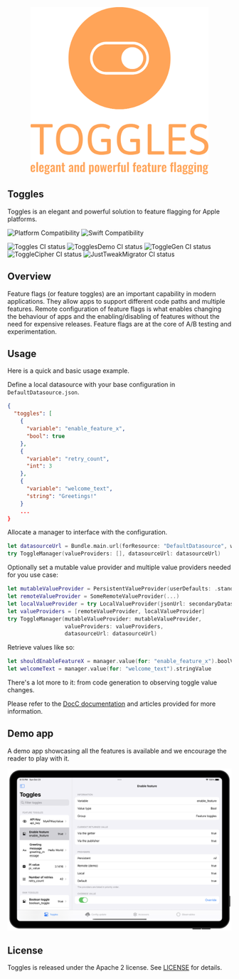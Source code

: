 <p align="center">
<img src="Resources/logo-no-background.png" width="400" height="376" />
</p>

## Toggles

Toggles is an elegant and powerful solution to feature flagging for Apple platforms.

![Platform Compatibility](https://img.shields.io/badge/Platform%20Compatibility-iOS%20%7C%20macOS%20%7C%20tvOS%20%7C%20watchOS-red)
![Swift Compatibility](https://img.shields.io/badge/Swift%20Compatibility-5.x-red)


![Toggles CI status](https://github.com/TogglesPlatform/Toggles/actions/workflows/run-tests-Toggles.yml/badge.svg)
![TogglesDemo CI status](https://github.com/TogglesPlatform/Toggles/actions/workflows/build-TogglesDemo.yml/badge.svg)
![ToggleGen CI status](https://github.com/TogglesPlatform/Toggles/actions/workflows/run-tests-ToggleGen.yml/badge.svg)
![ToggleCipher CI status](https://github.com/TogglesPlatform/Toggles/actions/workflows/run-tests-ToggleCipher.yml/badge.svg)
![JustTweakMigrator CI status](https://github.com/TogglesPlatform/Toggles/actions/workflows/run-tests-JustTweakMigrator.yml/badge.svg)


## Overview

Feature flags (or feature toggles) are an important capability in modern applications. They allow apps to support different code paths and multiple features. Remote configuration of feature flags is what enables changing the behaviour of apps and the enabling/disabling of features without the need for expensive releases.
Feature flags are at the core of A/B testing and experimentation.

## Usage

Here is a quick and basic usage example.

Define a local datasource with your base configuration in `DefaultDatasource.json`.


```json
{
  "toggles": [
    {
      "variable": "enable_feature_x",
      "bool": true
    },
    {
      "variable": "retry_count",
      "int": 3
    },
    {
      "variable": "welcome_text",
      "string": "Greetings!"
    }
    ...
}
```

Allocate a manager to interface with the configuration.

```swift
let datasourceUrl = Bundle.main.url(forResource: "DefaultDatasource", withExtension: "json")!
try ToggleManager(valueProviders: [], datasourceUrl: datasourceUrl)
```

Optionally set a mutable value provider and multiple value providers needed for you use case: 

```swift
let mutableValueProvider = PersistentValueProvider(userDefaults: .standard)
let remoteValueProvider = SomeRemoteValueProvider(...)
let localValueProvider = try LocalValueProvider(jsonUrl: secondaryDatasourceUrl)
let valueProviders = [remoteValueProvider, localValueProvider]
try ToggleManager(mutableValueProvider: mutableValueProvider,
                  valueProviders: valueProviders,
                  datasourceUrl: datasourceUrl)
```

Retrieve values like so:

```swift
let shouldEnableFeatureX = manager.value(for: "enable_feature_x").boolValue
let welcomeText = manager.value(for: "welcome_text").stringValue
```

There's a lot more to it: from code generation to observing toggle value changes.

Please refer to the [DocC documentation](https://togglesplatform.github.io/Toggles/documentation/toggles/) and articles provided for more information.

## Demo app

A demo app showcasing all the features is available and we encourage the reader to play with it. 

![Toggles view in Demo app](Sources/Toggles.docc/Resources/DemoApp_iPad.png)


## License

Toggles is released under the Apache 2 license. See [LICENSE](LICENSE) for details.
